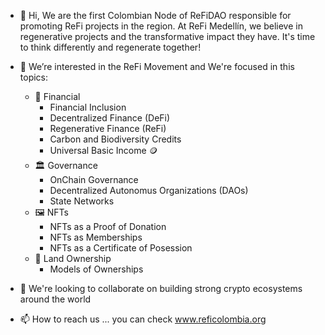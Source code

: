<!--
**adminrefimedellin/adminrefimedellin** is a ✨ _special_ ✨ repository because its `README.md` (this file) appears on your GitHub profile.
--->

- 👋 Hi, We are the first Colombian Node of ReFiDAO responsible for promoting ReFi projects in the region.
At ReFi Medellín, we believe in regenerative projects and the transformative impact they have. It's time to think differently and regenerate together!

- 👀 We’re interested in the ReFi Movement and We're focused in this topics:
    - 🏦 Financial
        - Financial Inclusion
        - Decentralized Finance (DeFi)
        - Regenerative Finance (ReFi)
        - Carbon and Biodiversity Credits
        - Universal Basic Income 🪙
    - 🏛 Governance
        - OnChain Governance
        - Decentralized Autonomus Organizations (DAOs)
        - State Networks
    - 🖼️ NFTs
        - NFTs as a Proof of Donation
        - NFTs as Memberships
        - NFTs as a Certificate of Posession
   - 🌳 Land Ownership
        - Models of Ownerships
  
- 💞️ We're looking to collaborate on building strong crypto ecosystems around the world
- 📫 How to reach us ... you can check www.reficolombia.org

